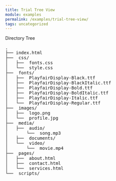 ```yaml
---
title: Trial Tree View
module: examples
permalink: /examples/trial-tree-view/
tags: uncategorized
---
```


<div id="code-heading">Directory Tree</div>
<pre id="bash">
.
├── index.html
├── <i class="far fa-folder-open"></i> css/
│   ├── <i class="fab fa-css3-alt"></i> fonts.css
│   └── <i class="fab fa-css3-alt"></i> style.css
├── <i class="far fa-folder-open"></i> fonts/
│   ├── <i class="fas fa-font"></i> PlayfairDisplay-Black.ttf
│   ├── <i class="fas fa-font"></i> PlayfairDisplay-BlackItalic.ttf
│   ├── <i class="fas fa-font"></i> PlayfairDisplay-Bold.ttf
│   ├── <i class="fas fa-font"></i> PlayfairDisplay-BoldItalic.ttf
│   ├── <i class="fas fa-font"></i> PlayfairDisplay-Italic.ttf
│   └── <i class="fas fa-font"></i> PlayfairDisplay-Regular.ttf
├── <i class="far fa-folder-open"></i> images/
│   ├── <i class="far fa-image"></i> logo.png
│   └── <i class="far fa-image"></i> profile.jpg
├── <i class="far fa-folder-open"></i> media/
│   ├── <i class="far fa-folder-open"></i> audio/
│       └── <i class="fas fa-music"></i> song.mp3
│   ├── <i class="far fa-folder"></i> documents/
│   └── <i class="far fa-folder-open"></i> video/
│       └── <i class="fas fa-video"></i> movie.mp4
├── <i class="far fa-folder-open"></i> pages/
│   ├── <i class="fab fa-html5"></i> about.html
│   ├── <i class="fab fa-html5"></i> contact.html
│   └── <i class="fab fa-html5"></i> services.html
└── <i class="far fa-folder"></i> scripts/
</pre>
